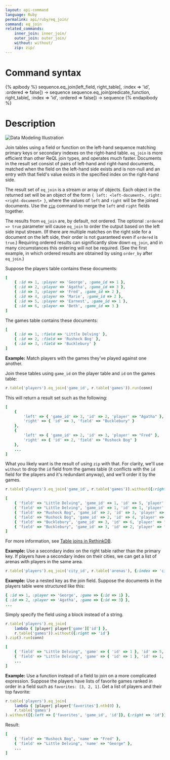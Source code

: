 ```yaml
---
layout: api-command
language: Ruby
permalink: api/ruby/eq_join/
command: eq_join
related_commands:
    inner_join: inner_join/
    outer_join: outer_join/
    without: without/
    zip: zip/
---
```


# Command syntax #

{% apibody %}
sequence.eq_join(left_field, right_table[, :index => 'id', :ordered => false]) &rarr; sequence
sequence.eq_join(predicate_function, right_table[, :index => 'id', :ordered => false]) &rarr; sequence
{% endapibody %}

# Description #


<img alt="Data Modeling Illustration" class="api_command_illustration" src="/assets/images/docs/api_illustrations/table-joins.png" />

Join tables using a field or function on the left-hand sequence matching primary keys or secondary indexes on the right-hand table. `eq_join` is more efficient than other ReQL join types, and operates much faster. Documents in the result set consist of pairs of left-hand and right-hand documents, matched when the field on the left-hand side exists and is non-null and an entry with that field's value exists in the specified index on the right-hand side.

The result set of `eq_join` is a stream or array of objects. Each object in the returned set will be an object of the form `{ left: <left-document>, right: <right-document> }`, where the values of `left` and `right` will be the joined documents. Use the <code><a href="/api/ruby/zip/">zip</a></code> command to merge the `left` and `right` fields together.

The results from `eq_join` are, by default, not ordered. The optional `:ordered => true` parameter will cause `eq_join` to order the output based on the left side input stream. (If there are multiple matches on the right side for a document on the left side, their order is not guaranteed even if `ordered` is `true`.) Requiring ordered results can significantly slow down `eq_join`, and in many circumstances this ordering will not be required. (See the first example, in which ordered results are obtained by using `order_by` after `eq_join`.)

Suppose the players table contains these documents:

```rb
[
    { :id => 1, :player => 'George', :game_id => 1 },
    { :id => 2, :player => 'Agatha', :game_id => 3 },
    { :id => 3, :player => 'Fred', :game_id => 2 },
    { :id => 4, :player => 'Marie', :game_id => 2 },
    { :id => 5, :player => 'Earnest', :game_id => 1 },
    { :id => 6, :player => 'Beth', :game_id => 3 }
]
```

The games table contains these documents:

```rb
[
    { :id => 1, :field => 'Little Delving' },
    { :id => 2, :field => 'Rushock Bog' },
    { :id => 3, :field => 'Bucklebury' }
]
```


__Example:__ Match players with the games they've played against one another.

Join these tables using `game_id` on the player table and `id` on the games table:

```rb
r.table('players').eq_join('game_id', r.table('games')).run(conn)
```

This will return a result set such as the following:

```rb
[
    {
        'left' => { 'game_id' => 3, 'id' => 2, 'player' => "Agatha" },
        'right' => { 'id' => 3, 'field' => "Bucklebury" }
    },
    {
        'left' => { 'game_id' => 2, 'id' => 3, 'player' => "Fred" },
        'right' => { 'id' => 2, 'field' => "Rushock Bog" }
    },
    ...
]
```

<!-- stop -->

What you likely want is the result of using `zip` with that. For clarity, we'll use `without` to drop the `id` field from the games table (it conflicts with the `id` field for the players and it's redundant anyway), and we'll order it by the games.

```rb
r.table('players').eq_join('game_id', r.table('games')).without({:right => "id"}).zip().order_by('game_id').run(conn)

[
    { 'field' => "Little Delving", 'game_id' => 1, 'id' => 5, 'player' => "Earnest" },
    { 'field' => "Little Delving", 'game_id' => 1, 'id' => 1, 'player' => "George" },
    { 'field' => "Rushock Bog", 'game_id' => 2, 'id' => 3, 'player' => "Fred" },
    { 'field' => "Rushock Bog", 'game_id' => 2, 'id' => 4, 'player' => "Marie" },
    { 'field' => "Bucklebury", 'game_id' => 3, 'id' => 6, 'player' => "Beth" },
    { 'field' => "Bucklebury", 'game_id' => 3, 'id' => 2, 'player' => "Agatha" }
]
```

For more information, see [Table joins in RethinkDB](/docs/table-joins/).

__Example:__ Use a secondary index on the right table rather than the primary key. If players have a secondary index on their cities, we can get a list of arenas with players in the same area.

```rb
r.table('players').eq_join('city_id', r.table('arenas'), {:index => 'city_id'}).run(conn)
```

__Example:__ Use a nested key as the join field. Suppose the documents in the players table were structured like this:

```rb
{ :id => 1, :player => 'George', :game => {:id => 1} },
{ :id => 2, :player => 'Agatha', :game => {:id => 3} },
...
```

Simply specify the field using a block instead of a string.

```rb
r.table('players').eq_join(
    lambda { |player| player['game']['id'] },
    r.table('games')).without({:right => 'id'}
).zip().run(conn)

[
    { 'field' => "Little Delving", 'game' => { 'id' => 1 }, 'id' => 5, 'player' => "Earnest" },
    { 'field' => "Little Delving", 'game' => { 'id' => 1 }, 'id' => 1, 'player' => "George" },
    ...
]
```

__Example:__ Use a function instead of a field to join on a more complicated expression. Suppose the players have lists of favorite games ranked in order in a field such as `favorites: [3, 2, 1]`. Get a list of players and their top favorite:

```rb
r.table('players').eq_join(
    lambda { |player| player['favorites'].nth(0) },
    r.table('games')
).without([{:left => ['favorites', 'game_id', 'id']}, {:right => 'id'}]).zip()
```

Result:

```rb
[
	{ 'field' => "Rushock Bog", 'name' => "Fred" },
	{ 'field' => "Little Delving", 'name' => "George" },
	...
]
```
